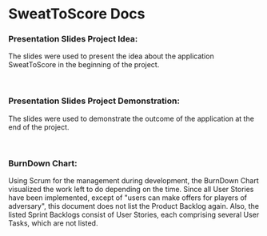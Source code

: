 # SweatToScore Docs

### Presentation Slides Project Idea:
The slides were used to present the idea about the application SweatToScore in the beginning of the project.

<br>

### Presentation Slides Project Demonstration:
The slides were used to demonstrate the outcome of the application at the end of the project.

<br>

### BurnDown Chart:
Using Scrum for the management during development, the BurnDown Chart visualized the work left to do depending on the time. Since all User Stories have been implemented, except of "users can make offers for players of adversary", this document does not list the Product Backlog again. Also, the listed Sprint Backlogs consist of User Stories, each comprising several User Tasks, which are not listed. 